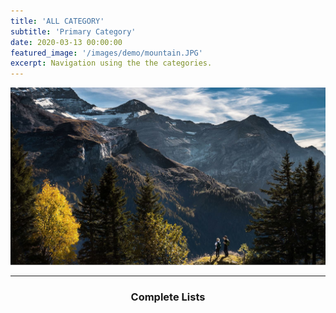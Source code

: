 ```yaml
---
title: 'ALL CATEGORY'
subtitle: 'Primary Category'
date: 2020-03-13 00:00:00
featured_image: '/images/demo/mountain.JPG'
excerpt: Navigation using the the categories.
---
```


![](/images/demo/mountain.JPG)



---

### <center>Complete Lists</center>

